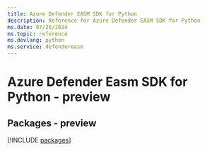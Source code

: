 ```yaml
---
title: Azure Defender EASM SDK for Python
description: Reference for Azure Defender EASM SDK for Python
ms.date: 07/26/2024
ms.topic: reference
ms.devlang: python
ms.service: defendereasm
---
```

# Azure Defender Easm SDK for Python - preview
## Packages - preview
[!INCLUDE [packages](defender-easm-index.md)]